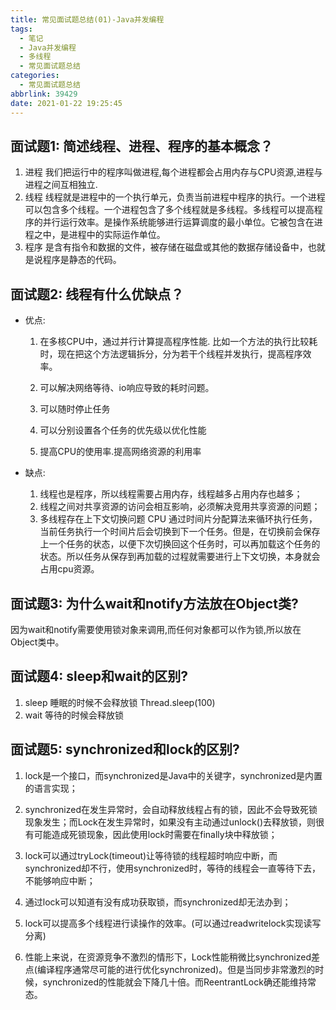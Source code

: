 ```yaml
---
title: 常见面试题总结(01)-Java并发编程
tags:
  - 笔记
  - Java并发编程
  - 多线程
  - 常见面试题总结
categories:
  - 常见面试题总结
abbrlink: 39429
date: 2021-01-22 19:25:45
---
```


## 面试题1: 简述线程、进程、程序的基本概念？

1. 进程 我们把运行中的程序叫做进程,每个进程都会占用内存与CPU资源,进程与进程之间互相独立.
2. 线程 线程就是进程中的一个执行单元，负责当前进程中程序的执行。一个进程可以包含多个线程。一个进程包含了多个线程就是多线程。多线程可以提高程序的并行运行效率。是操作系统能够进行运算调度的最小单位。它被包含在进程之中，是进程中的实际运作单位。
3. 程序 是含有指令和数据的文件，被存储在磁盘或其他的数据存储设备中，也就是说程序是静态的代码。

## 面试题2: 线程有什么优缺点？

- 优点:

  1. 在多核CPU中，通过并行计算提高程序性能. 比如一个方法的执行比较耗时，现在把这个方法逻辑拆分，分为若干个线程并发执行，提高程序效率。

  2. 可以解决网络等待、io响应导致的耗时问题。
  3. 可以随时停止任务
  4. 可以分别设置各个任务的优先级以优化性能
  5. 提高CPU的使用率.提高网络资源的利用率

- 缺点:

  1. 线程也是程序，所以线程需要占用内存，线程越多占用内存也越多；
  2. 线程之间对共享资源的访问会相互影响，必须解决竞用共享资源的问题；
  3. 多线程存在上下文切换问题
     CPU 通过时间片分配算法来循环执行任务，当前任务执行一个时间片后会切换到下一个任务。但是，在切换前会保存上一个任务的状态，以便下次切换回这个任务时，可以再加载这个任务的状态。所以任务从保存到再加载的过程就需要进行上下文切换，本身就会占用cpu资源。



## 面试题3: 为什么wait和notify方法放在Object类?

 因为wait和notify需要使用锁对象来调用,而任何对象都可以作为锁,所以放在Object类中。

## 面试题4: sleep和wait的区别?

1. sleep 睡眠的时候不会释放锁 Thread.sleep(100)
2. wait 等待的时候会释放锁

## 面试题5: synchronized和lock的区别?

1. lock是一个接口，而synchronized是Java中的关键字，synchronized是内置的语言实现；

2. synchronized在发生异常时，会自动释放线程占有的锁，因此不会导致死锁现象发生；而Lock在发生异常时，如果没有主动通过unlock()去释放锁，则很有可能造成死锁现象，因此使用lock时需要在finally块中释放锁；

3. lock可以通过tryLock(timeout)让等待锁的线程超时响应中断，而synchronized却不行，使用synchronized时，等待的线程会一直等待下去，不能够响应中断；
4. 通过lock可以知道有没有成功获取锁，而synchronized却无法办到；
5. lock可以提高多个线程进行读操作的效率。(可以通过readwritelock实现读写分离)
6. 性能上来说，在资源竞争不激烈的情形下，Lock性能稍微比synchronized差点(编译程序通常尽可能的进行优化synchronized)。但是当同步非常激烈的时候，synchronized的性能就会下降几十倍。而ReentrantLock确还能维持常态。



